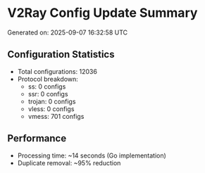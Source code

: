 # V2Ray Config Update Summary
Generated on: 2025-09-07 16:32:58 UTC

## Configuration Statistics
- Total configurations: 12036
- Protocol breakdown:
  - ss: 0 configs
  - ssr: 0 configs
  - trojan: 0 configs
  - vless: 0 configs
  - vmess: 701 configs

## Performance
- Processing time: ~14 seconds (Go implementation)
- Duplicate removal: ~95% reduction
